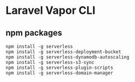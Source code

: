 # Laravel Vapor CLI

## npm packages

```
npm install -g serverless
npm install -g serverless-deployment-bucket
npm install -g serverless-dynamodb-autoscaling
npm install -g serverless-s3-sync
npm install -g serverless-plugin-scripts
npm install -g serverless-domain-manager

```
